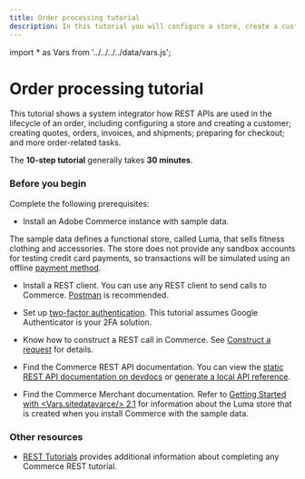 ```yaml
---
title: Order processing tutorial
description: In this tutorial you will configure a store, create a customer, quotes, orders and more using the REST API
--- 
```

import * as Vars from '../../../../data/vars.js';

# Order processing tutorial

This tutorial shows a system integrator how REST APIs are used in the lifecycle of an order, including configuring a store and creating a customer; creating quotes, orders, invoices, and shipments; preparing for checkout; and more order-related tasks.

The **10-step tutorial** generally takes **30 minutes**.

### Before you begin

Complete the following prerequisites:

*  Install an Adobe Commerce instance with sample data.

  The sample data defines a functional store, called Luma, that sells fitness clothing and accessories. The store does not provide any sandbox accounts for testing credit card payments, so transactions will be simulated using an offline [payment method](https://glossary.magento.com/payment-method).

*  Install a REST client. You can use any REST client to send calls to Commerce. [Postman](https://www.getpostman.com/) is recommended.

*  Set up [two-factor authentication](https://devdocs.magento.com/guides/v2.4/security/two-factor-authentication.html). This tutorial assumes Google Authenticator is your 2FA solution.

*  Know how to construct a REST call in Commerce. See [Construct a request](/get-started/gs-web-api-request) for details.

*  Find the Commerce REST API documentation. You can view the [static REST API documentation on devdocs](../../quick-reference/index.md) or [generate a local API reference](/rest/use-rest/generate-local/).

*  Find the Commerce Merchant documentation. Refer to [Getting Started with <Vars.sitedatavarce/> 2.1](https://docs.magento.com/user-guide/getting-started.html) for information about the Luma store that is created when you install Commerce with the sample data.

### Other resources

*  [REST Tutorials](/rest/tutorials/index/) provides additional information about completing any Commerce REST tutorial.
